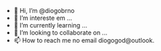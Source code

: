 - 👋 Hi, I’m @diogobrno
- 👀 I’m intereste em ...
- 🌱 I’m currently learning ...
- 💞️ I’m looking to collaborate on ...
- 📫 How to reach me no email diogogod@outlook.

